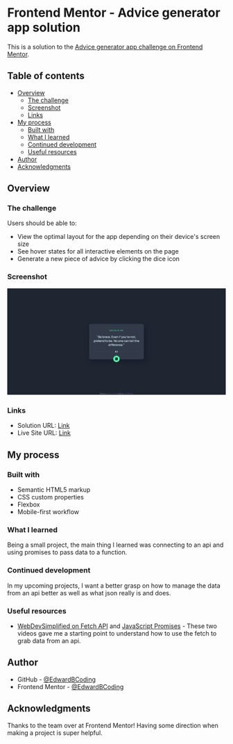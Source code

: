 # Frontend Mentor - Advice generator app solution

This is a solution to the [Advice generator app challenge on Frontend Mentor](https://www.frontendmentor.io/challenges/advice-generator-app-QdUG-13db).

## Table of contents

- [Overview](#overview)
  - [The challenge](#the-challenge)
  - [Screenshot](#screenshot)
  - [Links](#links)
- [My process](#my-process)
  - [Built with](#built-with)
  - [What I learned](#what-i-learned)
  - [Continued development](#continued-development)
  - [Useful resources](#useful-resources)
- [Author](#author)
- [Acknowledgments](#acknowledgments)

## Overview

### The challenge

Users should be able to:

- View the optimal layout for the app depending on their device's screen size
- See hover states for all interactive elements on the page
- Generate a new piece of advice by clicking the dice icon

### Screenshot

![](images/screenshot.png)

### Links

- Solution URL: [Link](https://www.frontendmentor.io/solutions/simple-advice-generator-using-native-js-l3P6w2du9h)
- Live Site URL: [Link](https://edwardbcoding.github.io/advice-generator/)

## My process

### Built with

- Semantic HTML5 markup
- CSS custom properties
- Flexbox
- Mobile-first workflow

### What I learned

Being a small project, the main thing I learned was connecting to an api and using promises to pass data to a function.

### Continued development

In my upcoming projects, I want a better grasp on how to manage the data from an api better as well as what json really is and does.

### Useful resources

- [WebDevSimplified on Fetch API](https://www.youtube.com/watch?v=DHvZLI7Db8E&ab_channel=WebDevSimplified) and  [JavaScript Promises](https://www.youtube.com/watch?v=cuEtnrL9-H0&ab_channel=WebDevSimplified) - These two videos gave me a starting point to understand how to use the fetch to grab data from an api.

## Author

- GitHub - [@EdwardBCoding](https://github.com/EdwardBCoding)
- Frontend Mentor - [@EdwardBCoding](https://www.frontendmentor.io/profile/EdwardBCoding)

## Acknowledgments

Thanks to the team over at Frontend Mentor! Having some direction when making a project is super helpful.